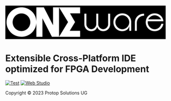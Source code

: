 ![OneWare Banner](Banner.jpg?raw=true "OneWare Banner")

# Extensible Cross-Platform IDE optimized for FPGA Development

[![Test](https://github.com/ProtopSolutions/OneWare/actions/workflows/test.yml/badge.svg)](https://github.com/ProtopSolutions/OneWare/actions/workflows/test.yml)
[![Web Studio](https://github.com/ProtopSolutions/OneWare/actions/workflows/publish-onewarestudio-web.yml/badge.svg)](https://github.com/ProtopSolutions/OneWare/actions/workflows/publish-onewarestudio-web.yml)

Copyright © 2023 Protop Solutions UG
